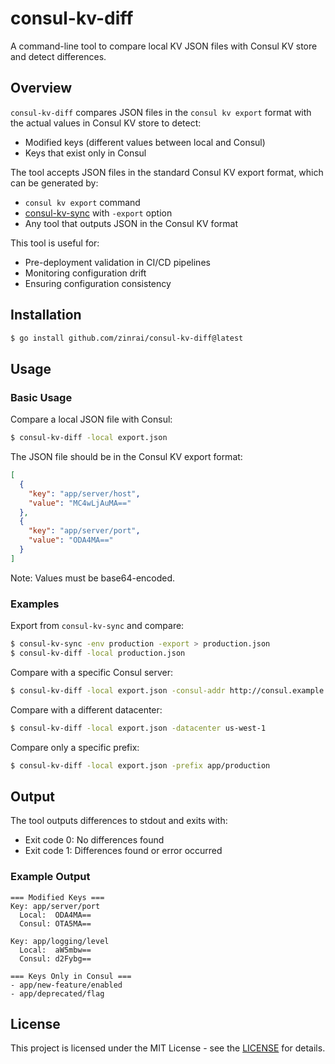 # consul-kv-diff

A command-line tool to compare local KV JSON files with Consul KV store and detect differences.

## Overview

`consul-kv-diff` compares JSON files in the `consul kv export` format with the actual values in Consul KV store to detect:

- Modified keys (different values between local and Consul)
- Keys that exist only in Consul

The tool accepts JSON files in the standard Consul KV export format, which can be generated by:

- `consul kv export` command
- [consul-kv-sync](https://github.com/zinrai/consul-kv-sync) with `-export` option
- Any tool that outputs JSON in the Consul KV format

This tool is useful for:

- Pre-deployment validation in CI/CD pipelines
- Monitoring configuration drift
- Ensuring configuration consistency

## Installation

```bash
$ go install github.com/zinrai/consul-kv-diff@latest
```

## Usage

### Basic Usage

Compare a local JSON file with Consul:

```bash
$ consul-kv-diff -local export.json
```

The JSON file should be in the Consul KV export format:

```json
[
  {
    "key": "app/server/host",
    "value": "MC4wLjAuMA=="
  },
  {
    "key": "app/server/port",
    "value": "ODA4MA=="
  }
]
```

Note: Values must be base64-encoded.

### Examples

Export from `consul-kv-sync` and compare:

```bash
$ consul-kv-sync -env production -export > production.json
$ consul-kv-diff -local production.json
```

Compare with a specific Consul server:

```bash
$ consul-kv-diff -local export.json -consul-addr http://consul.example.com:8500
```

Compare with a different datacenter:

```bash
$ consul-kv-diff -local export.json -datacenter us-west-1
```

Compare only a specific prefix:

```bash
$ consul-kv-diff -local export.json -prefix app/production
```

## Output

The tool outputs differences to stdout and exits with:

- Exit code 0: No differences found
- Exit code 1: Differences found or error occurred

### Example Output

```
=== Modified Keys ===
Key: app/server/port
  Local:  ODA4MA==
  Consul: OTA5MA==

Key: app/logging/level
  Local:  aW5mbw==
  Consul: d2Fybg==

=== Keys Only in Consul ===
- app/new-feature/enabled
- app/deprecated/flag
```

## License

This project is licensed under the MIT License - see the [LICENSE](https://opensource.org/license/mit) for details.

